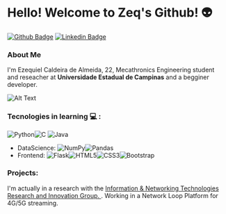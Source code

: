 # Hello! Welcome to Zeq's Github! :alien:
[![Github Badge](https://img.shields.io/badge/-Github-000?style=flat-square&logo=Github&logoColor=white&link=https://github.com/zeqkik)](https://github.com/zeqkik)
[![Linkedin Badge](https://img.shields.io/badge/-LinkedIn-blue?style=flat-square&logo=Linkedin&logoColor=white&link=https://www.linkedin.com/in/ezequiel-almeida//)](https://www.linkedin.com/in/ezequiel-almeida/)
### About Me
I'm Ezequiel Caldeira de Almeida, 22, Mecathronics Engineering student and reseacher at **Universidade Estadual de Campinas** and a begginer developer.

![Alt Text](https://i.pinimg.com/originals/85/76/10/857610b192b42ea71d293aa00b21a7ee.gif)

### Tecnologies in learning :computer: :
<img alt="Python" src="https://img.shields.io/badge/python-%2314354C.svg?style=for-the-badge&logo=python&logoColor=white"/><img alt="C" src="https://img.shields.io/badge/c-%2300599C.svg?style=for-the-badge&logo=c&logoColor=white"/>
<img alt="Java" src="https://img.shields.io/badge/java-%23ED8B00.svg?style=for-the-badge&logo=java&logoColor=white"/>
- DataScience:
<img alt="NumPy" src="https://img.shields.io/badge/numpy-%23013243.svg?style=for-the-badge&logo=numpy&logoColor=white" /><img alt="Pandas" src="https://img.shields.io/badge/pandas-%23150458.svg?style=for-the-badge&logo=pandas&logoColor=white" />
- Frontend:
<img alt="Flask" src="https://img.shields.io/badge/flask-%23000.svg?style=for-the-badge&logo=flask&logoColor=white"/><img alt="HTML5" src="https://img.shields.io/badge/html5-%23E34F26.svg?style=for-the-badge&logo=html5&logoColor=white"/><img alt="CSS3" src="https://img.shields.io/badge/css3-%231572B6.svg?style=for-the-badge&logo=css3&logoColor=white"/><img alt="Bootstrap" src="https://img.shields.io/badge/bootstrap-%23563D7C.svg?style=for-the-badge&logo=bootstrap&logoColor=white"/>

### Projects:
I'm actually in a research with the [Information & Networking Technologies Research and Innovation Group. ](https://intrig.dca.fee.unicamp.br/). Working in a Network Loop Platform for 4G/5G streaming. 
